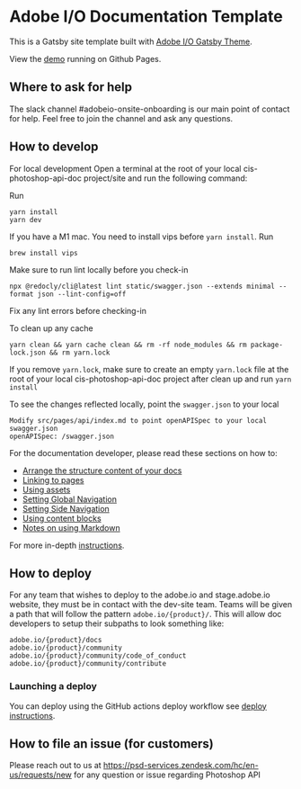 # Adobe I/O Documentation Template

This is a Gatsby site template built with [Adobe I/O Gatsby Theme](https://github.com/adobe/gatsby-theme-aio).

View the [demo](https://adobedocs.github.io/dev-site-documentation-template/) running on Github Pages.  

## Where to ask for help

The slack channel #adobeio-onsite-onboarding is our main point of contact for help. Feel free to join the channel and ask any questions.

## How to develop

For local development
Open a terminal at the root of your local cis-photoshop-api-doc project/site and run the following command:

Run
```
yarn install
yarn dev
```

If you have a M1 mac. You need to install vips before `yarn install`. Run
```
brew install vips
```

Make sure to run lint locally before you check-in
```
npx @redocly/cli@latest lint static/swagger.json --extends minimal --format json --lint-config=off
```
Fix any lint errors before checking-in

To clean up any cache

```
yarn clean && yarn cache clean && rm -rf node_modules && rm package-lock.json && rm yarn.lock
```
If you remove `yarn.lock`, make sure to create an empty `yarn.lock` file at the root of your local cis-photoshop-api-doc project after clean up and run `yarn install`


To see the changes reflected locally, point the `swagger.json` to your local

```
Modify src/pages/api/index.md to point openAPISpec to your local swagger.json
openAPISpec: /swagger.json
```

For the documentation developer, please read these sections on how to:
- [Arrange the structure content of your docs](https://github.com/adobe/gatsby-theme-aio#content-structure)
- [Linking to pages](https://github.com/adobe/gatsby-theme-aio#links)
- [Using assets](https://github.com/adobe/gatsby-theme-aio#assets)
- [Setting Global Navigation](https://github.com/adobe/gatsby-theme-aio#global-navigation)
- [Setting Side Navigation](https://github.com/adobe/gatsby-theme-aio#side-navigation)
- [Using content blocks](https://github.com/adobe/gatsby-theme-aio#jsx-blocks)
- [Notes on using Markdown](https://github.com/adobe/gatsby-theme-aio#writing-enhanced-markdown)

For more in-depth [instructions](https://github.com/adobe/gatsby-theme-aio#getting-started).

## How to deploy

For any team that wishes to deploy to the adobe.io and stage.adobe.io website, they must be in contact with the dev-site team. Teams will be given a path that will follow the pattern `adobe.io/{product}/`. This will allow doc developers to setup their subpaths to look something like:
```
adobe.io/{product}/docs
adobe.io/{product}/community
adobe.io/{product}/community/code_of_conduct
adobe.io/{product}/community/contribute
```

### Launching a deploy

You can deploy using the GitHub actions deploy workflow see [deploy instructions](https://github.com/adobe/gatsby-theme-aio#deploy-to-azure-storage-static-websites).

## How to file an issue (for customers)
Please reach out to us at https://psd-services.zendesk.com/hc/en-us/requests/new for any question or issue regarding Photoshop API
